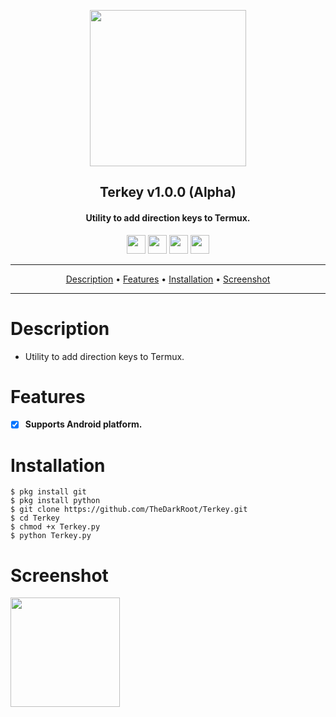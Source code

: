 <p align="center"><a href="https://turkhackteam.org"><img src="https://raw.githubusercontent.com/TheDarkRoot/PNGStore/master/Personal/Banner.png" width="250"></a></p>
<h2 align="center"><b>Terkey v1.0.0 (Alpha)</b></h2>
<h4 align="center">Utility to add direction keys to Termux.</h4>
</p>
<p align="center"><a href="center"><a href="https://t.me/TDarkRoot"><img src="https://raw.githubusercontent.com/TheDarkRoot/PNGStore/master/Personal/Telegram.png" width="30"></a>     <a href="center"><a href="https://instagram.com/TheDarkRoot"><img src="https://raw.githubusercontent.com/TheDarkRoot/PNGStore/master/Personal/Instagram.png" width="30"></a>     <a href="center"><a href="https://twitter.com/TDarkRoot"><img src="https://raw.githubusercontent.com/TheDarkRoot/PNGStore/master/Personal/Twitter.png" width="30"></a>     <a href="https://github.com/karjok/terkey"><img src="https://raw.githubusercontent.com/TheDarkRoot/PNGStore/master/Personal/Github.png" width="30"></a></p>
</p>
<hr>
<p align="center"><a href="#Description">Description</a> &bull; <a href="#Features">Features</a> &bull; <a href="#Installation">Installation</a> &bull; <a href="#Screenshot">Screenshot</a></p>
<hr>


# Description
- Utility to add direction keys to Termux.

# Features
- [x] **Supports Android platform.**

# Installation
```
$ pkg install git
$ pkg install python
$ git clone https://github.com/TheDarkRoot/Terkey.git
$ cd Terkey
$ chmod +x Terkey.py
$ python Terkey.py
```
# Screenshot

[<img src="https://raw.githubusercontent.com/TheDarkRoot/PNGStore/master/Personal/Screenshots/Terkey%2001.png" width=175>](https://raw.githubusercontent.com/TheDarkRoot/PNGStore/master/Personal/Screenshots/Terkey%2001.png)

